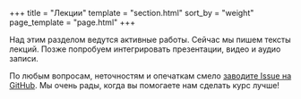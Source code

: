 +++
title = "Лекции"
template = "section.html"
sort_by = "weight"
page_template = "page.html"
+++

Над этим разделом ведутся активные работы.
Сейчас мы пишем тексты лекций.
Позже попробуем интегрировать презентации, видео и аудио записи.

По любым вопросам, неточностям и опечаткам смело [заводите Issue на GitHub](https://github.com/insysnw/insysnw.github.io/issues/new).
Мы очень рады, когда вы помогаете нам сделать курс лучше!
